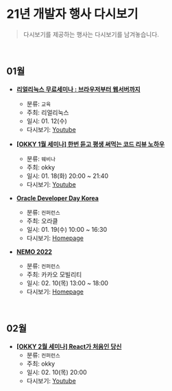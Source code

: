 # 21년 개발자 행사 다시보기

> 다시보기를 제공하는 행사는 다시보기를 남겨놓습니다.

<br />

## 01월 
- __[리얼리눅스 무료세미나 : 브라우저부터 웹서버까지](https://festa.io/events/2061)__
  - 분류: `교육`
  - 주최: 리얼리눅스
  - 일시: 01. 12(수)
  - 다시보기: [Youtube](https://youtu.be/wCsE31IKd9o)

- __[[OKKY 1월 세미나] 한번 듣고 평생 써먹는 코드 리뷰 노하우](https://okky.kr/article/1135478)__
  - 분류: `웨비나`
  - 주최: okky
  - 일시: 01. 18(화) 20:00 ~ 21:40
  - 다시보기: [Youtube](https://youtu.be/TAPviNhFuSg)
- __[Oracle Developer Day Korea](https://go.oracle.com/LP=120553?elqCampaignId=326404)__
  - 분류: `컨퍼런스`
  - 주최: 오라클
  - 일시: 01. 19(수) 10:00 ~ 16:30
  - 다시보기: [Homepage](https://go.oracle.com/LP=120553)
- __[NEMO 2022](https://nemo.kakaomobility.com/)__
  - 분류: `컨퍼런스`
  - 주최: 카카오 모빌리티
  - 일시: 02. 10(목) 13:00 ~ 18:00
  - 다시보기: [Homepage](https://nemo.kakaomobility.com/)


<br />


## 02월 
- __[[OKKY 2월 세미나] React가 처음인 당신](https://okky.kr/article/1151540)__
  - 분류: `컨퍼런스`
  - 주최: okky
  - 일시: 02. 10(목) 20:00
  - 다시보기: [Youtube](https://youtu.be/mfzRXKUQCvY)
